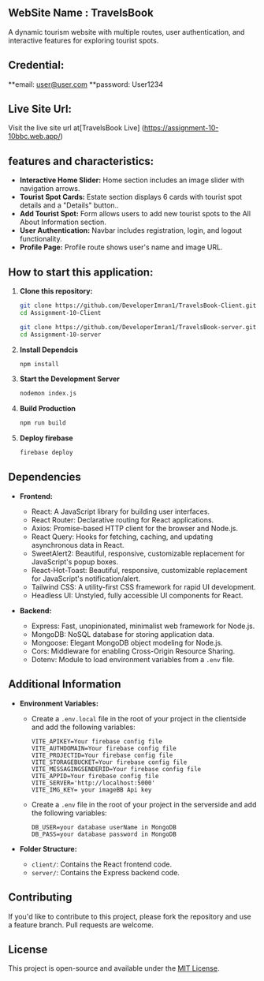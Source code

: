 ## WebSite Name : TravelsBook 
A dynamic tourism website with multiple routes, user authentication, and interactive features for exploring tourist spots.

## Credential:
**email: user@user.com
**password: User1234

## Live Site Url:
Visit the live site url at[TravelsBook Live] (https://assignment-10-10bbc.web.app/)

## features and characteristics:

- **Interactive Home Slider:** Home section includes an image slider with navigation arrows.
- **Tourist Spot Cards:** Estate section displays 6 cards with tourist spot details and a "Details" button..
- **Add Tourist Spot:** Form allows users to add new tourist spots to the All About Information section.
- **User Authentication:** Navbar includes registration, login, and logout functionality.
- **Profile Page:** Profile route shows user's name and image URL.


## How to start this application:
 1. **Clone this repository:**
    ```sh Client Side:
    git clone https://github.com/DeveloperImran1/TravelsBook-Client.git
    cd Assignment-10-Client
    ```
    ```sh Server side:
    git clone https://github.com/DeveloperImran1/TravelsBook-server.git
    cd Assignment-10-server
    ```
2. **Install Dependcis**
   ```sh
   npm install
   ```
3. **Start the Development Server**
   ```sh
   nodemon index.js
   ```
4. **Build Production**
   ```sh
   npm run build
   ```
5. **Deploy firebase**
   ```sh
   firebase deploy
   ```
   


## Dependencies

- **Frontend:**
  - React: A JavaScript library for building user interfaces.
  - React Router: Declarative routing for React applications.
  - Axios: Promise-based HTTP client for the browser and Node.js.
  - React Query: Hooks for fetching, caching, and updating asynchronous data in React.
  - SweetAlert2: Beautiful, responsive, customizable replacement for JavaScript's popup boxes.
  - React-Hot-Toast: Beautiful, responsive, customizable replacement for JavaScript's notification/alert.
  - Tailwind CSS: A utility-first CSS framework for rapid UI development.
  - Headless UI: Unstyled, fully accessible UI components for React.

- **Backend:**
  - Express: Fast, unopinionated, minimalist web framework for Node.js.
  - MongoDB: NoSQL database for storing application data.
  - Mongoose: Elegant MongoDB object modeling for Node.js.
  - Cors: Middleware for enabling Cross-Origin Resource Sharing.
  - Dotenv: Module to load environment variables from a `.env` file.

## Additional Information

- **Environment Variables:**
  - Create a `.env.local` file in the root of your project in the clientside and add the following variables:
    ```plaintext
    VITE_APIKEY=Your firebase config file
    VITE_AUTHDOMAIN=Your firebase config file
    VITE_PROJECTID=Your firebase config file
    VITE_STORAGEBUCKET=Your firebase config file
    VITE_MESSAGINGSENDERID=Your firebase config file
    VITE_APPID=Your firebase config file
    VITE_SERVER='http://localhost:5000'
    VITE_IMG_KEY= your imageBB Api key
    ```
  - Create a `.env` file in the root of your project in the serverside and add the following variables:
    ```plaintext
    DB_USER=your database userName in MongoDB
    DB_PASS=your database password in MongoDB
    ```

- **Folder Structure:**
  - `client/`: Contains the React frontend code.
  - `server/`: Contains the Express backend code.

## Contributing

If you'd like to contribute to this project, please fork the repository and use a feature branch. Pull requests are welcome.

## License

This project is open-source and available under the [MIT License](LICENSE).
